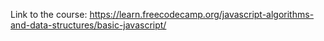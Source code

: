 Link to the course: https://learn.freecodecamp.org/javascript-algorithms-and-data-structures/basic-javascript/
